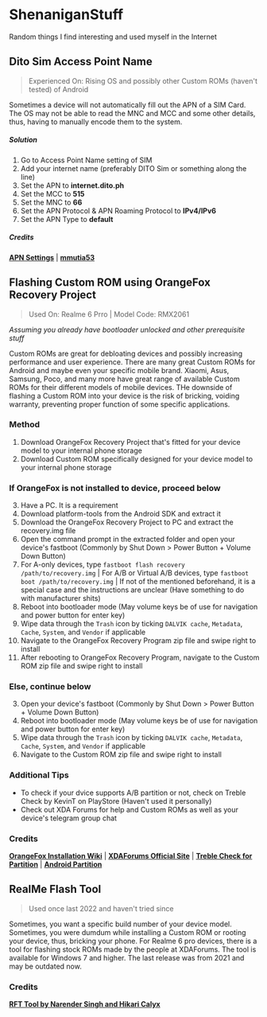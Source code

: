# ShenaniganStuff

Random things I find interesting and used myself in the Internet

## Dito Sim Access Point Name
> Experienced On: Rising OS and possibly other Custom ROMs (haven't tested) of Android

  Sometimes a device will not automatically fill out the APN of a SIM Card. The OS may not be able to read the MNC and MCC and some other details, thus, having to manually encode them to the system.

  ##### Solution
  1. Go to Access Point Name setting of SIM
  2. Add your internet name (preferably DITO Sim or something along the line)
  3. Set the APN to **internet.dito.ph**
  4. Set the MCC to **515**
  5. Set the MNC to **66**
  6. Set the APN Protocol & APN Roaming Protocol to **IPv4/IPv6**
  7. Set the APN Type to **default**

  ##### Credits
  [**APN Settings**](https://www.apnsettings.org/philippines/dito-ph/) | 
  [**mmutia53**](https://phcorner.net/threads/dito-apn-settings-para-sa-mga-di-makapag-internet-using-dito-simcard.1201155/)


## Flashing Custom ROM using OrangeFox Recovery Project
> Used On: Realme 6 Prro | Model Code: RMX2061

*Assuming you already have bootloader unlocked and other prerequisite stuff*
  
Custom ROMs are great for debloating devices and possibly increasing performance and user experience. There are many great Custom ROMs for Android and maybe even your specific mobile brand. Xiaomi, Asus, Samsung, Poco, and many more have great range of available Custom ROMs for their different models of mobile devices. THe downside of flashing a Custom ROM into your device is the risk of bricking, voiding warranty, preventing proper function of some specific applications.

### Method
1. Download OrangeFox Recovery Project that's fitted for your device model to your internal phone storage
2. Download Custom ROM specifically designed for your device model to your internal phone storage

### If OrangeFox is not installed to device, proceed below
 3. Have a PC. It is a requirement
 4. Download platform-tools from the Android SDK and extract it
 5. Download the OrangeFox Recovery Project to PC and extract the recovery.img file
 6. Open the command prompt in the extracted folder and open your device's fastboot (Commonly by Shut Down > Power Button + Volume Down Button)
 7. For A-only devices, type `fastboot flash recovery /path/to/recovery.img` | For A/B or Virtual A/B devices, type `fastboot boot /path/to/recovery.img` | If not of the mentioned beforehand, it is a special case and the instructions are unclear (Have something to do with manufacturer shits)
 8. Reboot into bootloader mode (May volume keys be of use for navigation and power button for enter key)
 9. Wipe data through the `Trash` icon by ticking `DALVIK cache`, `Metadata`, `Cache`, `System`, and `Vendor` if applicable
 10. Navigate to the OrangeFox Recovery Program zip file and swipe right to install
 11. After rebooting to OrangeFox Recovery Program, navigate to the Custom ROM zip file and swipe right to install
     
### Else, continue below
3. Open your device's fastboot (Commonly by Shut Down > Power Button + Volume Down Button)
4. Reboot into bootloader mode (May volume keys be of use for navigation and power button for enter key)
5. Wipe data through the `Trash` icon by ticking `DALVIK cache`, `Metadata`, `Cache`, `System`, and `Vendor` if applicable
6. Navigate to the Custom ROM zip file and swipe right to install

### Additional Tips
- To check if your dvice supports A/B partition or not, check on Treble Check by KevinT on PlayStore (Haven't used it personally)
- Check out XDA Forums for help and Custom ROMs as well as your device's telegram group chat

### Credits
[**OrangeFox Installation Wiki**](https://wiki.orangefox.tech/en/guides/installing_orangefox) | 
[**XDAForums Official Site**](https://xdaforums.com/) | 
[**Treble Check for Partition**](https://android.gadgethacks.com/how-to/see-if-your-phone-has-a-b-partitions-for-seamless-updates-0299060/) | 
[**Android Partition**](https://source.android.com/docs/core/architecture/bootloader)
  
## RealMe Flash Tool
> Used once last 2022 and haven't tried since

Sometimes, you want a specific build number of your device model. Sometimes, you were dumdum while installing a Custom ROM or rooting your device, thus, bricking your phone. For Realme 6 pro devices, there is a tool for flashing stock ROMs made by the people at XDAForums. The tool is available for Windows 7 and higher. The last release was from 2021 and may be outdated now.

### Credits
[**RFT Tool by Narender Singh and Hikari Calyx**](https://xdaforums.com/t/tool-rft-realme-flash-tool-to-flash-stock-rom-for-unlocked-bootloader.4144969/)


